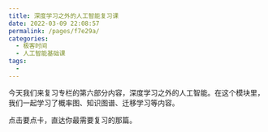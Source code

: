 ```yaml
---
title: 深度学习之外的人工智能复习课
date: 2022-03-09 22:08:57
permalink: /pages/f7e29a/
categories:
  - 极客时间
  - 人工智能基础课
tags:
  - 
---
```

<p>今天我们来复习专栏的第六部分内容，<span class="orange">深度学习之外的人工智能</span>。在这个模块里，我们一起学习了概率图、知识图谱、迁移学习等内容。</p>
<p><span class="reference">点击要点卡，直达你最需要复习的那篇。</span></p>
<p><a href="https://time.geekbang.org/column/article/3646"><img src="https://static001.geekbang.org/resource/image/57/48/57eda304a18b35999beaadbfc1c32348.jpg" alt=""></a></p>
<p><a href="https://time.geekbang.org/column/article/3649"><img src="https://static001.geekbang.org/resource/image/e7/51/e7151984e06f3ee537179af1cb7a1d51.jpg" alt=""></a></p>
<p><a href="https://time.geekbang.org/column/article/4009"><img src="https://static001.geekbang.org/resource/image/a3/bb/a331dead77d7e3e1d9f1939ed38534bb.jpg" alt=""></a></p>
<p><a href="https://time.geekbang.org/column/article/4010"><img src="https://static001.geekbang.org/resource/image/94/7a/9492443eef81027a5d1c7edb04fb6c7a.jpg" alt=""></a></p>
<!-- [[[read_end]]] -->
<p></p>

